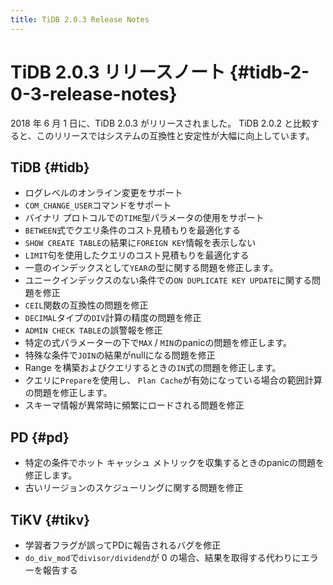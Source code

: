 ```yaml
---
title: TiDB 2.0.3 Release Notes
---
```


# TiDB 2.0.3 リリースノート {#tidb-2-0-3-release-notes}

2018 年 6 月 1 日に、TiDB 2.0.3 がリリースされました。 TiDB 2.0.2 と比較すると、このリリースではシステムの互換性と安定性が大幅に向上しています。

## TiDB {#tidb}

-   ログレベルのオンライン変更をサポート
-   `COM_CHANGE_USER`コマンドをサポート
-   バイナリ プロトコルでの`TIME`型パラメータの使用をサポート
-   `BETWEEN`式でクエリ条件のコスト見積もりを最適化する
-   `SHOW CREATE TABLE`の結果に`FOREIGN KEY`情報を表示しない
-   `LIMIT`句を使用したクエリのコスト見積もりを最適化する
-   一意のインデックスとして`YEAR`の型に関する問題を修正します。
-   ユニークインデックスのない条件での`ON DUPLICATE KEY UPDATE`に関する問題を修正
-   `CEIL`関数の互換性の問題を修正
-   `DECIMAL`タイプの`DIV`計算の精度の問題を修正
-   `ADMIN CHECK TABLE`の誤警報を修正
-   特定の式パラメーターの下で`MAX` / `MIN`のpanicの問題を修正します。
-   特殊な条件で`JOIN`の結果がnullになる問題を修正
-   Range を構築およびクエリするときの`IN`式の問題を修正します。
-   クエリに`Prepare`を使用し、 `Plan Cache`が有効になっている場合の範囲計算の問題を修正します。
-   スキーマ情報が異常時に頻繁にロードされる問題を修正

## PD {#pd}

-   特定の条件でホット キャッシュ メトリックを収集するときのpanicの問題を修正します。
-   古いリージョンのスケジューリングに関する問題を修正

## TiKV {#tikv}

-   学習者フラグが誤ってPDに報告されるバグを修正
-   `do_div_mod`で`divisor/dividend`が 0 の場合、結果を取得する代わりにエラーを報告する
